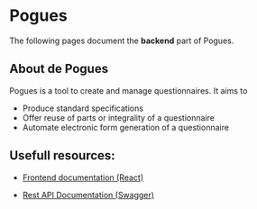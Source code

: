 # Pogues

The following pages document the **backend** part of Pogues.

## About de Pogues

Pogues is a tool to create and manage questionnaires. It aims to

 - Produce standard specifications
 - Offer reuse of parts or integrality of a questionnaire
 - Automate electronic form generation of a questionnaire


## Usefull resources:

 - [Frontend documentation (React)](http://inseefr.github.io/Pogues/fr/)

 - [Rest API Documentation (Swagger)](http://dvrmspogfolht01.ad.insee.intra/rmspogfo/swagger-ui/dist/index.html)
 
